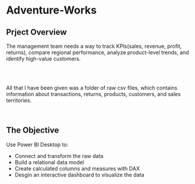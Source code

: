 # Adventure-Works

## Prject Overview
The management team needs a way to track KPIs(sales, revenue, profit, returns), compare regional performance, analyze product-level trends, and identify high-value customers.

<br>
<br>

All that I have been given was a folder of raw csv files, which contains information about transactions, returns, products, customers, and sales territories.

<br>

## The Objective
Use Power BI Desktop to:
- Connect and transform the raw data
- Build a relational data model
- Create calculated columns and measures with DAX
- Desgin an interactive dashboard to visualize the data
